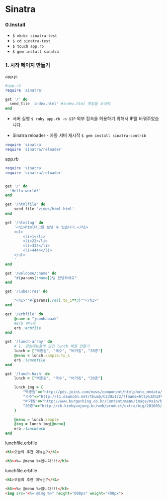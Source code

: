 # Sinatra
### 0.Install
- `$ mkdir sinatra-test`
- `$ cd sinatra-test`
- `$ touch app.rb`
- `$ gem install sinatra`

### 1. 시작 페이지 만들기
app.js
```Ruby
#app.rb
require 'sinatra'

get '/' do
  send_file 'index.html' #index.html 파일을 보내줘
end
```
- 서버 실행
`$ ruby app.rb -o $IP`
외부 접속을 허용하기 위해서 IP를 바꿔주었습니다.

- Sinatra reloader - 자동 서버 재시작
`$ gem install sinatra-contrib`

```Ruby
require 'sinatra'
require 'sinatra/reloader'
```

app.rb
```rb
require 'sinatra'
require 'sinatra/reloader'


get '/' do
  'Hello world!'
end

get '/htmlfile' do
    send_file 'views/html.html'
end

get '/htmltag' do
    '<h1>html태그를 보낼 수 있습니다.</h1>
    <ul>
        <li>1</li>
        <li>22</li>
        <li>333</li>
        <li>4444</li>
    </ul>
    '
end

get '/welcome/:name' do
    "#{params[:name]}님 안녕하세요"
end

get '/cube/:res' do

    "<h1>""#{params[:res].to_i**3}""</h1>"
end

get '/erbfile' do
    @name = "joonhabaak"
    #erb 렌더링
    erb :erbfile
end

get '/lunch-array' do
    # 1. 점심메뉴들이 담긴 lunch 배열 만들기
    lunch = ["백종원", "국수", "버거킹", "20층"]
    @menu = lunch.sample.to_s
    erb :lunchfile
end

get '/lunch-hash' do
    lunch = ["백종원", "국수", "버거킹", "20층"]

    lunch_img = {
        "백종원"=>"http://pds.joins.com/news/component/htmlphoto_mmdata/201601/27/htm_201601279134262048.jpg",
        "국수"=>"http://t1.daumcdn.net/thumb/C230x172/?fname=http%3A%2F%2Fm1.daumcdn.net%2Fcfile62%2Fattach%2F21736C4F557E01781CB907",
        "버거킹"=>"http://www.burgerking.co.kr/Content/menu/image/main/burger_bulgogiwhopper.jpg",
        "20층"=>"http://ch.kimhyunjung.kr/web/product/extra/big/201803/493_shop1_549456.jpg"
    }

    @menu = lunch.sample
    @img = lunch_img[@menu]
    erb :lunchhash
end

```

lunchfile.erbfile
```html
<h1>오늘의 추천 메뉴는?</h1>

<h3><%= @menu %>입니다!!!</h3>
```

lunchfile.erbfile
```html
<h1>오늘의 추천 메뉴는?</h1>

<h3><%= @menu %>입니다!!!</h3>
<img src="<%= @img %>" height="600px" weight="400px">
```
